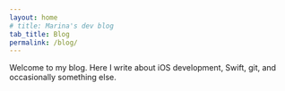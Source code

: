 ```yaml
---
layout: home
# title: Marina's dev blog
tab_title: Blog
permalink: /blog/
---
```


Welcome to my blog. Here I write about iOS development, Swift, git, and occasionally something else.
